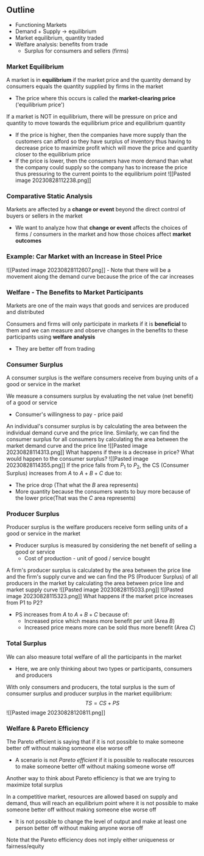 ## Outline
- Functioning Markets
- Demand + Supply -> equilibrium
- Market equilibrium, quantity traded
- Welfare analysis: benefits from trade
	- Surplus for consumers and sellers (firms)
### Market Equilibrium
A market is in **equilibrium** if the market price and the quantity demand by consumers equals the quantity supplied by firms in the market
- The price where this occurs is called the **market-clearing price** ('equilibrium price')

If a market is NOT in equilibrium, there will be pressure on price and quantity to move towards the equilibrium price and equilibrium quantity
- If the price is higher, then the companies have more supply than the customers can afford so they have surplus of inventory thus having to decrease price to maximize profit which will move the price and quantity closer to the equilibrium price
- If the price is lower, then the consumers have more demand than what the company could supply so the company has to increase the price thus pressuring to the current points to the equilibrium point
![[Pasted image 20230828112238.png]]

### Comparative Static Analysis
Markets are affected by a **change or event** beyond the direct control of buyers or sellers in the market
- We want to analyze how that **change or event** affects the choices of firms / consumers in the market and how those choices affect **market outcomes**

### Example: Car Market with an Increase in Steel Price
![[Pasted image 20230828112607.png]]
	- Note that there will be a movement along the demand curve because the price of the car increases

### Welfare - The  Benefits to Market Participants
Markets are one of the main ways that goods and services are produced and distributed

Consumers and firms will only participate in markets if it is **beneficial** to them and we can measure and observe changes in the benefits to these participants using **welfare analysis**
- They are better off from trading

### Consumer Surplus
A consumer surplus is the welfare consumers receive from buying units of a good or service in the market

We measure a consumers surplus by evaluating the net value (net benefit) of a good or service
- Consumer's willingness to pay - price paid

An individual's consumer surplus is by calculating the area between the individual demand curve and the price line. Similarly, we can find the consumer surplus for all consumers by calculating the area between the market demand curve and the price line
![[Pasted image 20230828114313.png]]
What happens if there is a decrease in price? What would happen to the consumer surplus?
![[Pasted image 20230828114355.png]]
If the price falls from $P_1$ to $P_2$, the CS (Consumer Surplus) increases from $A$ to $A+B+C$ due to:
- The price drop (That what the $B$ area represents)
- More quantity because the consumers wants to buy more because of the lower price(That was the $C$ area represents)

### Producer Surplus
Producer surplus is the welfare producers receive form selling units of a good or service in the market
- Producer surplus is measured by considering the net benefit of selling a good or service
	- Cost of production - unit of good / service bought

A firm's producer surplus is calculated by the area between the price line and the firm's supply curve and we can find the PS (Producer Surplus) of all producers in the market by calculating the area between price line and market supply curve
![[Pasted image 20230828115033.png]]
![[Pasted image 20230828115323.png]]
What happens if the market price increases from P1 to P2?
- PS increases from $A$ to $A+B+C$ because of:
	- Increased price which means more benefit per unit (Area $B$)
	- Increased price means more can be sold thus more benefit (Area $C$)

### Total Surplus
We can also measure total welfare of all the participants in the market
- Here, we are only thinking about two types or participants, consumers and producers

With only consumers and producers, the total surplus is the sum of consumer surplus and producer surplus in the market equilibrium:
$$
TS = CS + PS
$$
![[Pasted image 20230828120811.png]]
### Welfare & Pareto Efficiency
The Pareto efficient is saying that if it is not possible to make someone better off without making someone else worse off
- A scenario is not *Pareto efficient* if it is possible to reallocate resources to make someone better off without making someone worse off

Another way to think about Pareto efficiency is that we are trying to maximize total surplus

In a competitive market, resources are allowed based on supply and demand, thus will reach an equilibrium point where it is not possible to make someone better off without making someone else worse off
- It is not possible to change the level of output and make at least one person better off without making anyone worse off

Note that the Pareto efficiency does not imply either uniqueness or fairness/equity

